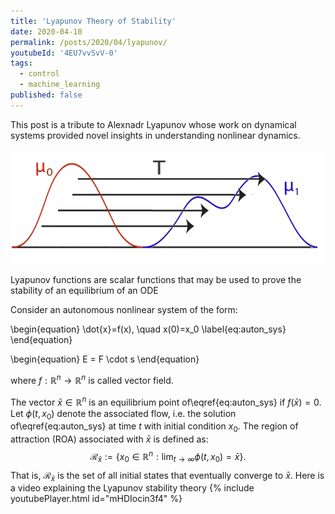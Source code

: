 ```yaml
---
title: 'Lyapunov Theory of Stability'
date: 2020-04-10
permalink: /posts/2020/04/lyapunov/
youtubeId: '4EU7vvSvV-0'
tags:
  - control
  - machine_learning
published: false
---
```



<!-- Add a single line of comment to prevent the blog post post index page from including the following text. -->

This post is a tribute to Alexnadr Lyapunov whose work on dynamical systems provided novel insights in understanding nonlinear dynamics.
<p align="center">
  <img src="/assets/images/optimal_transport.png" alt="drawing" width="600"/>
</p>


Lyapunov functions are scalar functions that may be used to prove the stability of an equilibrium of an ODE


Consider an autonomous nonlinear system of the form:

\begin{equation}
\dot{x}=f(x), \quad x(0)=x_0 \label{eq:auton_sys}
\end{equation}

\begin{equation}
E = F \cdot s
\end{equation}

where $f: \mathbb{R}^n \rightarrow \mathbb{R}^n$ is called vector field.

The vector $\bar{x} \in \mathbb{R}^n$ is an equilibrium point of\eqref{eq:auton_sys} if $f(\bar{x})=0$.
Let $\phi(t,x_0)$ denote the associated flow, i.e. the solution of\eqref{eq:auton_sys} at time $t$ with initial condition $x_0$. The region of attraction (ROA) associated with $\bar{x}$ is defined as:
$$
\mathcal{R}_{\bar{x}}:=\big\{x_0 \in \mathbb{R}^n: \lim_{t\to\infty} \phi(t,x_0)= \bar{x}  \big\}.
$$
That is, $\mathcal{R}_{\bar{x}}$ is the set of all initial states that eventually converge to $\bar{x}$.
Here is a video explaining the Lyapunov stability theory
{% include youtubePlayer.html id="mHDIocin3f4" %}

<!-- 
```python
%%javascript
MathJax.Hub.Queue(
  ["resetEquationNumbers", MathJax.InputJax.TeX],
  ["PreProcess", MathJax.Hub],
  ["Reprocess", MathJax.Hub]
);
```


    <IPython.core.display.Javascript object>



```python

```


```python

``` -->
